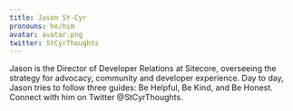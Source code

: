 ```yaml
---
title: Jason St-Cyr
pronouns: he/him
avatar: avatar.png
twitter: StCyrThoughts
---
```


Jason is the Director of Developer Relations at Sitecore, overseeing the strategy for advocacy, community and developer experience. Day to day, Jason tries to follow three guides: Be Helpful, Be Kind, and Be Honest. Connect with him on Twitter @StCyrThoughts.
